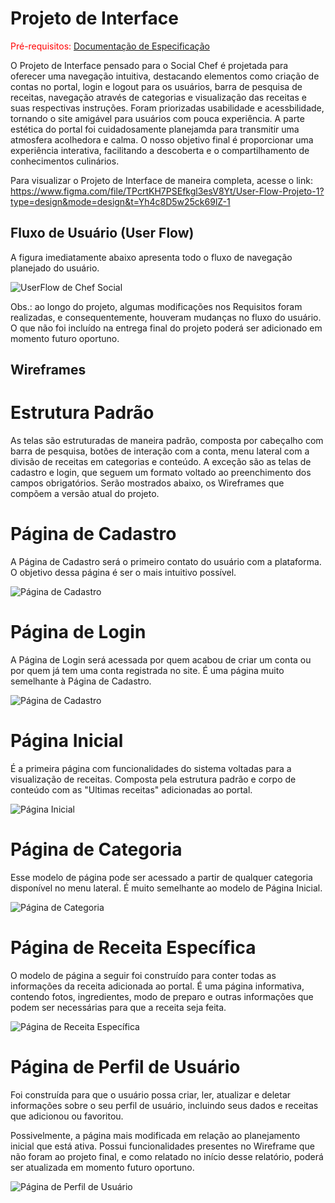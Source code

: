 
# Projeto de Interface

<span style="color:red">Pré-requisitos: <a href="2-Especificação do Projeto.md"> Documentação de Especificação</a></span>

O Projeto de Interface pensado para o Social Chef é projetada para oferecer uma navegação intuitiva, destacando elementos como criação de contas no portal, login e logout para os usuários, barra de pesquisa de receitas, navegação através de categorias e visualização das receitas e suas respectivas instruções. Foram priorizadas usabilidade e acessbilidade, tornando o site amigável para usuários com pouca experiência. A parte estética do portal foi cuidadosamente planejamda para transmitir uma atmosfera acolhedora e calma. O nosso objetivo final é proporcionar uma experiência interativa, facilitando a descoberta e o compartilhamento de conhecimentos culinários.

Para visualizar o Projeto de Interface de maneira completa, acesse o link: https://www.figma.com/file/TPcrtKH7PSEfkgl3esV8Yt/User-Flow-Projeto-1?type=design&mode=design&t=Yh4c8D5w25ck69lZ-1 

## Fluxo de Usuário (User Flow)

A figura imediatamente abaixo apresenta todo o fluxo de navegação planejado do usuário.

![UserFlow de Chef Social](img/userflow-completo.JPG)

Obs.: ao longo do projeto, algumas modificações nos Requisitos foram realizadas, e consequentemente, houveram mudanças no fluxo do usuário. O que não foi incluído na entrega final do projeto poderá ser adicionado em momento futuro oportuno.

## Wireframes

# Estrutura Padrão

As telas são estruturadas de maneira padrão, composta por cabeçalho com barra de pesquisa, botões de interação com a conta, menu lateral com a divisão de receitas em categorias e conteúdo. A exceção são as telas de cadastro e login, que seguem um formato voltado ao preenchimento dos campos obrigatórios. Serão mostrados abaixo, os Wireframes que compõem a versão atual do projeto.

# Página de Cadastro

A Página de Cadastro será o primeiro contato do usuário com a plataforma. O objetivo dessa página é ser o mais intuitivo possível.

![Página de Cadastro](img/wireframe-cadastro.JPG)

# Página de Login

A Página de Login será acessada por quem acabou de criar um conta ou por quem já tem uma conta registrada no site. É uma página muito semelhante à Página de Cadastro.

![Página de Cadastro](img/wireframe-login.JPG)

# Página Inicial

É a primeira página com funcionalidades do sistema voltadas para a visualização de receitas. Composta pela estrutura padrão e corpo de conteúdo com as "Ultimas receitas" adicionadas ao portal.

![Página Inicial](img/wireframe-inicial.JPG)

# Página de Categoria

Esse modelo de página pode ser acessado a partir de qualquer categoria disponível no menu lateral. É muito semelhante ao modelo de Página Inicial.

![Página de Categoria](img/wireframe-receitascategoria.JPG)

# Página de Receita Específica

O modelo de página a seguir foi construído para conter todas as informações da receita adicionada ao portal. É uma página informativa, contendo fotos, ingredientes, modo de preparo e outras informações que podem ser necessárias para que a receita seja feita.

![Página de Receita Específica](img/wireframe-receitaespecifica.JPG)

# Página de Perfil de Usuário

Foi construída para que o usuário possa criar, ler, atualizar e deletar informações sobre o seu perfil de usuário, incluindo seus dados e receitas que adicionou ou favoritou. 

Possivelmente, a página mais modificada em relação ao planejamento inicial que está ativa. Possui funcionalidades presentes no Wireframe que não foram ao projeto final, e como relatado no início desse relatório, poderá ser atualizada em momento futuro oportuno.

![Página de Perfil de Usuário](img/wireframe-paginadeusuario.JPG)